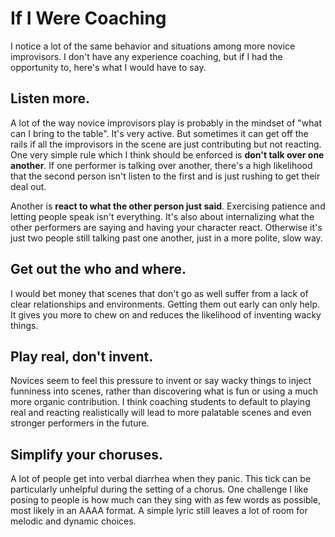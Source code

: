 # If I Were Coaching

I notice a lot of the same behavior and situations among more novice improvisors. I don't have any experience coaching, but if I had the opportunity to, here's what I would have to say.

## Listen more.

A lot of the way novice improvisors play is probably in the mindset of "what can I bring to the table". It's very active. But sometimes it can get off the rails if all the improvisors in the scene are just contributing but not reacting. One very simple rule which I think should be enforced is **don't talk over one another**. If one performer is talking over another, there's a high likelihood that the second person isn't listen to the first and is just rushing to get their deal out.

Another is **react to what the other person just said**. Exercising patience and letting people speak isn't everything. It's also about internalizing what the other performers are saying and having your character react. Otherwise it's just two people still talking past one another, just in a more polite, slow way.

## Get out the who and where.

I would bet money that scenes that don't go as well suffer from a lack of clear relationships and environments. Getting them out early can only help. It gives you more to chew on and reduces the likelihood of inventing wacky things.

## Play real, don't invent.

Novices seem to feel this pressure to invent or say wacky things to inject funniness into scenes, rather than discovering what is fun or using a much more organic contribution. I think coaching students to default to playing real and reacting realistically will lead to more palatable scenes and even stronger performers in the future.

## Simplify your choruses.

A lot of people get into verbal diarrhea when they panic. This tick can be particularly unhelpful during the setting of a chorus. One challenge I like posing to people is how much can they sing with as few words as possible, most likely in an AAAA format. A simple lyric still leaves a lot of room for melodic and dynamic choices.

